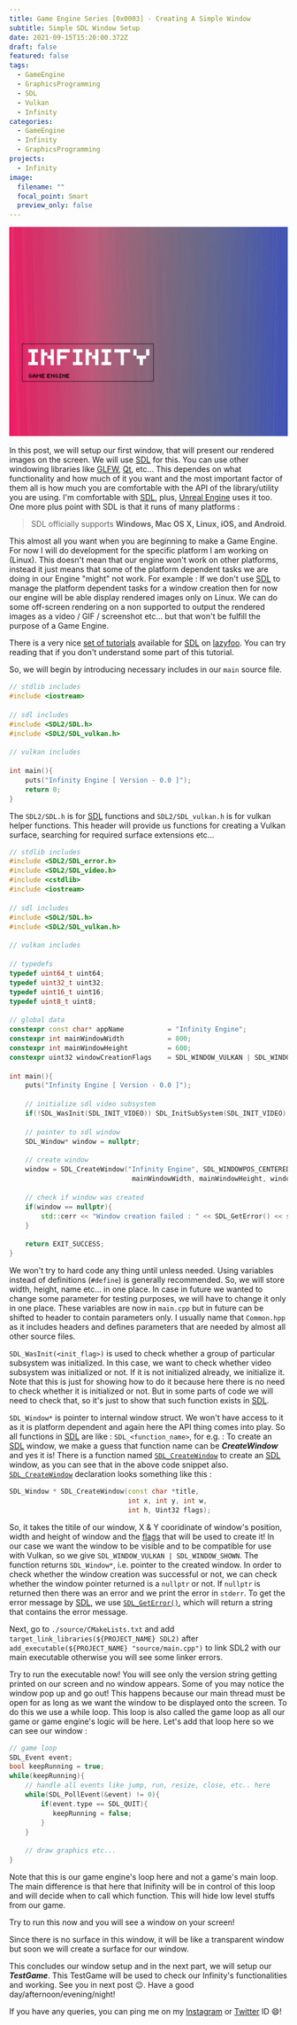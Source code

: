 ```yaml
---
title: Game Engine Series [0x0003] - Creating A Simple Window
subtitle: Simple SDL Window Setup
date: 2021-09-15T15:20:00.372Z
draft: false
featured: false
tags:
  - GameEngine
  - GraphicsProgramming
  - SDL
  - Vulkan
  - Infinity
categories:
  - GameEngine
  - Infinity
  - GraphicsProgramming
projects:
  - Infinity
image:
  filename: ""
  focal_point: Smart
  preview_only: false
---
```

![](preview.png)

In this post, we will setup our first window, that will present our rendered images on the screen. We will use [SDL](https://libsdl.org/) for this. You can use other windowing libraries like [GLFW](https://glfw.org/), [Qt](https://qt.io/), etc... This dependes on what functionality and how much of it you want and the most important factor of them all is how much you are comfortable with the API of the library/utility you are using. I'm comfortable with [SDL](https://libsdl.org/), plus, [Unreal Engine](https://www.unrealengine.com/en-US/) uses it too. One more plus point with SDL is that it runs of many platforms : 

> SDL officially supports **Windows, Mac OS X, Linux, iOS, and Android**.

This almost all you want when you are beginning to make a Game Engine. For now I will do development for the specific platform I am working on (Linux). This doesn't mean that our engine won't work on other platforms, instead it just means that some of the platform dependent tasks we are doing in our Engine "might" not work. For example : If we don't use [SDL](https://libsdl.org/) to manage the platform dependent tasks for a window creation then for now our engine will be able display rendered images only on Linux. We can do some off-screen rendering on a non supported to output the rendered images as a video / GIF / screenshot etc... but that won't be fulfill the purpose of a Game Engine. 

There is a very nice [set of tutorials](https://lazyfoo.net/tutorials/SDL/) available for [SDL](https://libsdl.org/) on [lazyfoo](https://lazyfoo.net/). You can try reading that if you don't understand some part of this tutorial.

So, we will begin by introducing necessary includes in our `main` source file.

```cpp
// stdlib includes
#include <iostream>

// sdl includes
#include <SDL2/SDL.h>
#include <SDL2/SDL_vulkan.h>

// vulkan includes

int main(){
    puts("Infinity Engine [ Version - 0.0 ]");
    return 0;
}
```

The `SDL2/SDL.h` is for [SDL](https://libsdl.org/) functions and `SDL2/SDL_vulkan.h` is for vulkan helper functions. This header will provide us functions for creating a Vulkan surface, searching for required surface extensions etc...

```cpp
// stdlib includes
#include <SDL2/SDL_error.h>
#include <SDL2/SDL_video.h>
#include <cstdlib>
#include <iostream>

// sdl includes
#include <SDL2/SDL.h>
#include <SDL2/SDL_vulkan.h>

// vulkan includes

// typedefs
typedef uint64_t uint64;
typedef uint32_t uint32;
typedef uint16_t uint16;
typedef uint8_t uint8;

// global data
constexpr const char* appName           = "Infinity Engine";
constexpr int mainWindowWidth           = 800;
constexpr int mainWindowHeight          = 600;
constexpr uint32 windowCreationFlags    = SDL_WINDOW_VULKAN | SDL_WINDOW_SHOWN; 

int main(){
    puts("Infinity Engine [ Version - 0.0 ]");

    // initialize sdl video subsystem
    if(!SDL_WasInit(SDL_INIT_VIDEO)) SDL_InitSubSystem(SDL_INIT_VIDEO);

    // pointer to sdl window
    SDL_Window* window = nullptr;

    // create window
    window = SDL_CreateWindow("Infinity Engine", SDL_WINDOWPOS_CENTERED, SDL_WINDOWPOS_CENTERED, 
                               mainWindowWidth, mainWindowHeight, windowCreationFlags);

    // check if window was created
    if(window == nullptr){
        std::cerr << "Window creation failed : " << SDL_GetError() << std::endl;
    }

    return EXIT_SUCCESS;
}
```

We won't try to hard code any thing until unless needed. Using variables instead of definitions (`#define`) is generally recommended. So, we will store width, height, name etc... in one place. In case in future we wanted to change some parameter for testing purposes, we will have to change it only in one place. These variables are now in `main.cpp` but in future can be shifted to header to contain parameters only. I usually name that `Common.hpp` as it includes headers and defines parameters that are needed by almost all other source files.

`SDL_WasInit(<init_flag>)` is used to check whether a group of particular subsystem was initialized. In this case, we want to check whether video subsystem was initialized or not. If it is not initialized already, we initialize it. Note that this is just for showing how to do it because here there is no need to check whether it is initialized or not. But in some parts of code we will need to check that, so it's just to show that such function exists in [SDL](https://libsdl.org/).

`SDL_Window*` is pointer to internal window struct. We won't have access to it as it is platform dependent and again here the API thing comes into play. So all functions in [SDL](https://libsdl.org/) are like : `SDL_<function_name>`, for e.g. : To create an [SDL](https://libsdl.org/) window, we make a guess that function name can be  ***CreateWindow*** and yes it is! There is a function named [`SDL_CreateWindow`](https://wiki.libsdl.org/SDL_CreateWindow) to create an [SDL](https://libsdl.org/) window, as you can see that in the above code snippet also. [`SDL_CreateWindow`](https://wiki.libsdl.org/SDL_CreateWindow) declaration looks something like this : 

```cpp
SDL_Window * SDL_CreateWindow(const char *title,
                              int x, int y, int w,
                              int h, Uint32 flags);
```

So, it takes the titile of our window, X & Y cooridinate of window's position, width and height of window and the [flags](https://wiki.libsdl.org/SDL_CreateWindow#remarks) that will be used to create it! In our case we want the window to be visible and to be compatible for use with Vulkan, so we give `SDL_WINDOW_VULKAN | SDL_WINDOW_SHOWN`. The function returns `SDL_Window*`, i.e. pointer to the created window. In order to check whether the window creation was successful or not, we can check whether the window pointer returned is a `nullptr` or not. If `nullptr` is returned then there was an error and we print the error in `stderr`. To get the error message by [SDL](https://libsdl.org/), we use [`SDL_GetError()`](https://wiki.libsdl.org/SDL_GetError), which will return a string that contains the error message. 

Next, go to `./source/CMakeLists.txt` and add `target_link_libraries(${PROJECT_NAME} SDL2)` after `add_executable(${PROJECT_NAME} "source/main.cpp")` to link SDL2 with our main executable otherwise you will see some linker errors. 

Try to run the executable now! You will see only the version string getting printed on our screen and no window appears. Some of you may notice the window pop up and go out! This happens because our main thread must be open for as long as we want the window to be displayed onto the screen. To do this we use a while loop. This loop is also called the game loop  as all our game or game engine's logic will be here. Let's add that loop here so we can see our window : 

```cpp
// game loop
SDL_Event event;
bool keepRunning = true;
while(keepRunning){
    // handle all events like jump, run, resize, close, etc.. here
    while(SDL_PollEvent(&event) != 0){
        if(event.type == SDL_QUIT){
           keepRunning = false;
        }
    }
    
    // draw graphics etc...
}
```

Note that this is our game engine's loop here and not a game's main loop. The main difference is that here that Inifinity will be in control of this loop and will decide when to call which function. This will hide low level stuffs from our game.

Try to run this now and you will see a window on your screen!

Since there is no surface in this window, it will be like a transparent window but soon we will create a surface for our window.

This concludes our window setup and in the next part, we will setup our ***TestGame***. This TestGame will be used to check our Infinity's functionalities and working. See you in next post 😉. Have a good day/afternoon/evening/night!

If you have any queries, you can ping me on my [Instagram](https://instagram.com/imsiddharthmishra) or [Twitter](https://twitter.com/brightprogramer) ID 😄!